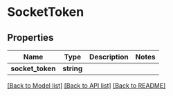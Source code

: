 # SocketToken

## Properties
Name | Type | Description | Notes
------------ | ------------- | ------------- | -------------
**socket_token** | **string** |  | 

[[Back to Model list]](../../README.md#documentation-for-models) [[Back to API list]](../../README.md#documentation-for-api-endpoints) [[Back to README]](../../README.md)

